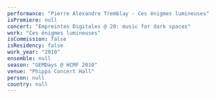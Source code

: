 ```yaml
---
performance: "Pierre Alexandre Tremblay - Ces énigmes lumineuses"
isPremiere: null
concert: "Empreintes Digitales @ 20: music for dark spaces"
work: "Ces énigmes lumineuses"
isCommission: false
isResidency: false
work_year: "2010"
ensemble: null
season: "GEMDays @ HCMF 2010"
venue: "Phipps Concert Hall"
person: null
country: null
---
```


